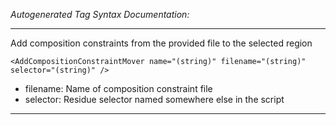 _Autogenerated Tag Syntax Documentation:_

---
Add composition constraints from the provided file to the selected region

```
<AddCompositionConstraintMover name="(string)" filename="(string)" selector="(string)" />
```

-   filename: Name of composition constraint file
-   selector: Residue selector named somewhere else in the script

---
